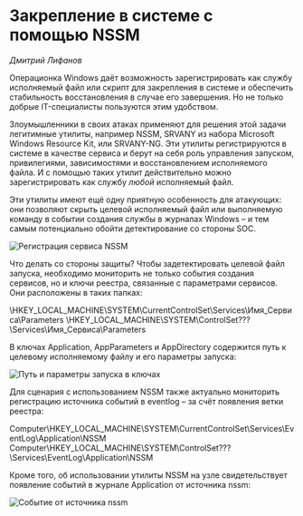 # Закрепление в системе с помощью NSSM
*Дмитрий Лифанов*

Операционка Windows даёт возможность зарегистрировать как службу исполняемый файл или скрипт для закрепления в системе и обеспечить стабильность восстановления в случае его завершения. Но не только добрые IT-специалисты пользуются этим удобством. 

Злоумышленники в своих атаках применяют для решения этой задачи легитимные утилиты, например NSSM, SRVANY из набора Microsoft Windows Resource Kit, или SRVANY-NG. Эти утилиты регистрируются в системе в качестве сервиса и берут на себя роль управления запуском, привилегиями, зависимостями и восстановлением исполняемого файла. И с помощью таких утилит действительно можно зарегистрировать как службу *любой* исполняемый файл.

Эти утилиты имеют ещё одну приятную особенность для атакующих: они позволяют скрыть целевой исполняемый файл или выполняемую команду в событии создания службы в журналах Windows – и тем самым потенциально обойти детектирование со стороны SOC.

![Регистрация сервиса NSSM](https://github.com/klsecservices/Publications/blob/master/purpleshift/pics-nssm/1-nssm-install.png?raw=true)

Что делать со стороны защиты? Чтобы задетектировать целевой файл запуска, необходимо мониторить не только события создания сервисов, но и ключи реестра, связанные с параметрами сервисов. Они расположены в таких папках: 

\HKEY_LOCAL_MACHINE\SYSTEM\CurrentControlSet\Services\Имя_Сервиса\Parameters
\HKEY_LOCAL_MACHINE\SYSTEM\ControlSet???\Services\Имя_Сервиса\Parameters

В ключах Application, AppParameters и AppDirectory содержится путь к целевому исполняемому файлу и его параметры запуска:

![Путь и параметры запуска в ключах](https://github.com/klsecservices/Publications/blob/master/purpleshift/pics-nssm/2-nssm-parameters.png?raw=true)

Для сценария с использованием NSSM также актуально мониторить регистрацию источника событий в eventlog – за счёт появления ветки реестра:

Computer\HKEY_LOCAL_MACHINE\SYSTEM\CurrentControlSet\Services\EventLog\Application\NSSM
Computer\HKEY_LOCAL_MACHINE\SYSTEM\ControlSet???\Services\EventLog\Application\NSSM  

Кроме того, об использовании утилиты NSSM на узле свидетельствует появление событий в журнале Application от источника nssm:

![Событие от источника nssm](https://github.com/klsecservices/Publications/blob/master/purpleshift/pics-nssm/2-nssm-event.png?raw=true)
